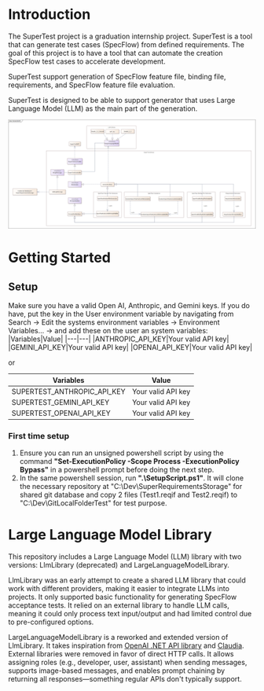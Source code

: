 # Introduction 
The SuperTest project is a graduation internship project. SuperTest is a tool that can generate test cases (SpecFlow) from defined requirements. The goal of this project is to have a tool that can automate the creation SpecFlow test cases to accelerate development.

SuperTest support generation of SpecFlow feature file, binding file, requirements, and SpecFlow feature file evaluation.

SuperTest is designed to be able to support generator that uses Large Language Model (LLM) as the main part of the generation.

![architecture image](img/Architecture%20Image%20V4.png)

# Getting Started
## Setup
Make sure you have a valid Open AI, Anthropic, and Gemini keys. If you do have, put the key in the User environment variable by navigating from Search -> Edit the systems environment variables -> Environment Variables... -> and add these on the user an system variables:
|Variables|Value|
|---|---|
|ANTHROPIC_API_KEY|Your valid API key|
|GEMINI_API_KEY|Your valid API key|
|OPENAI_API_KEY|Your valid API key|

or

|Variables|Value|
|---|---|
|SUPERTEST_ANTHROPIC_API_KEY|Your valid API key|
|SUPERTEST_GEMINI_API_KEY|Your valid API key|
|SUPERTEST_OPENAI_API_KEY|Your valid API key|

### First time setup
1. Ensure you can run an unsigned powershell script by using the command **"Set-ExecutionPolicy -Scope Process -ExecutionPolicy Bypass"** in a powershell prompt before doing the next step.
2. In the same powershell session, run **".\SetupScript.ps1"**. It will clone the necessary repository at "C:\Dev\SuperRequirementsStorage" for shared git database and copy 2 files (Test1.reqif and Test2.reqif) to "C:\Dev\GitLocalFolderTest" for test purpose.

# Large Language Model Library
This repository includes a Large Language Model (LLM) library with two versions: LlmLibrary (deprecated) and LargeLanguageModelLibrary.

LlmLibrary was an early attempt to create a shared LLM library that could work with different providers, making it easier to integrate LLMs into projects. It only supported basic functionality for generating SpecFlow acceptance tests. It relied on an external library to handle LLM calls, meaning it could only process text input/output and had limited control due to pre-configured options.

LargeLanguageModelLibrary is a reworked and extended version of LlmLibrary. It takes inspiration from [OpenAI .NET API library](https://github.com/openai/openai-dotnet/tree/OpenAI_2.1.0) and [Claudia](https://github.com/Cysharp/Claudia/tree/main). External libraries were removed in favor of direct HTTP calls. It allows assigning roles (e.g., developer, user, assistant) when sending messages, supports image-based messages, and enables prompt chaining by returning all responses—something regular APIs don't typically support.